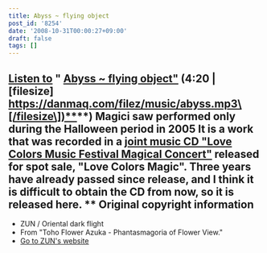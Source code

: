```yaml
---
title: Abyss ~ flying object
post_id: '8254'
date: '2008-10-31T00:00:27+09:00'
draft: false
tags: []
---
```


## [Listen to](/filez/music/abyss.mp3) " [Abyss ~ flying object"](/filez/music/abyss.mp3) (4:20 | \[filesize\] [https://danmaq.com/filez/music/abyss.mp3\[/filesize\])**](https://danmaq.com/filez/music/abyss.mp3[/filesize])**) Magici saw performed only during the Halloween period in 2005 It is a work that was recorded in a [joint music CD "Love Colors Music Festival Magical Concert"](http://marisa.kicks-ass.net/) released for spot sale, "Love Colors Magic". Three years have already passed since release, and I think it is difficult to obtain the CD from now, so it is released here. ** Original copyright information

*   ZUN / Oriental dark flight
*   From "Toho Flower Azuka - Phantasmagoria of Flower View."
*   [Go to ZUN's website](http://www16.big.or.jp/%7Ezun/)